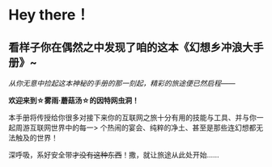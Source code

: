 # Hey there！

## 看样子你在偶然之中发现了咱的这本《幻想乡冲浪大手册》~

*从你无意中捡起这本神秘的手册的那一刻起，精彩的旅途便已然启程——*

**欢迎来到☆雾雨·蘑菇汤☆的因特网虫洞！**

本手册将传授给你很多对接下来你的互联网之旅十分有用的技能与工具、并与你一起周游互联网世界中的每一> 个热闹的宴会、纯粹的净土、甚至是那些连幻想都无法触及的世界！

深呼吸，系好安全带~~才没有这种东西~~！撒，就让旅途从此处开始……
